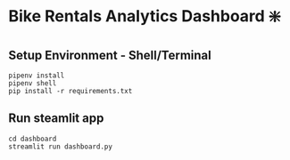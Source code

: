 # Bike Rentals Analytics Dashboard ❇️

## Setup Environment - Shell/Terminal
```
pipenv install
pipenv shell
pip install -r requirements.txt
```

## Run steamlit app
```
cd dashboard
streamlit run dashboard.py
```